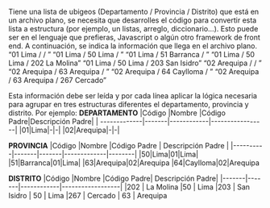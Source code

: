 Tiene una lista de ubigeos (Departamento / Provincia / Distrito) que está en un archivo plano, se necesita que desarrolles el código para convertir esta lista a estructura (por ejemplo, un listas, arreglo, diccionario…).  Esto puede ser en el lenguaje que prefieras, Javascript o algún otro framework de front end.
A continuación, se indica la información que llega en el archivo plano.
“01 Lima /  / ”
“01 Lima / 50 Lima / ”
“01 Lima / 51 Barranca / ”
“01 Lima / 50 Lima / 202 La Molina”
“01 Lima / 50 Lima / 203 San Isidro”
“02 Arequipa /  / ”
“02 Arequipa / 63 Arequipa / ”
“02 Arequipa / 64 Caylloma / ”
“02 Arequipa / 63 Arequipa / 267 Cercado”
 
Esta información debe ser leída y por cada línea aplicar la lógica necesaria para agrupar en tres estructuras diferentes el departamento, provincia y distrito. Por ejemplo:
__DEPARTAMENTO__
|Código        |Nombre |Código Padre|Descripción Padre|
| -------------|-------|------------|-----------------|
|01|Lima|-|-|
|02|Arequipa|-|-|
 
__PROVINCIA__
|Código |Nombre |Código Padre | Descripción Padre |
|----------|-------|-------|-------------|--------|
|50|Lima|01|Lima|
|51|Barranca|01|Lima|
|63|Arequipa|02|Arequipa
|64|Caylloma|02|Arequipa
 
__DISTRITO__
|Código |Nombre |Código Padre| Descripción Padre|
|-------|-------|------------|------------------|
|202 | La Molina |50 | Lima
|203 | San Isidro | 50 | Lima
|267 | Cercado | 63 | Arequipa
 
